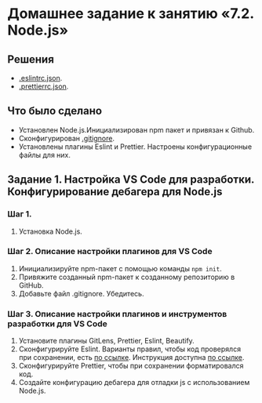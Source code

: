 # Домашнее задание к занятию «7.2. Node.js»

## Решения
* <a href="https://github.com/Nephedov/2.Automation-of-web-interface-testing/blob/main/.eslintrc.json">.eslintrc.json</a>.
* <a href="https://github.com/Nephedov/2.Automation-of-web-interface-testing/blob/main/.prettierrc.json">.prettierrc.json</a>.
## Что было сделано
* Установлен Node.js.Инициализирован npm пакет и привязан к Github.
* Сконфигурирован <a href="https://github.com/Nephedov/2.Automation-of-web-interface-testing/blob/main/.gitignore">.gitignore</a>.
* Установлены плагины Eslint и Prettier. Настроены конфигурационные файлы для них.

## Задание 1. Настройка VS Code для разработки. Конфигурирование дебагера для Node.js

### Шаг 1.
1. Установка Node.js.

### Шаг 2. Описание настройки плагинов для VS Code
1. Инициализируйте npm-пакет с помощью команды `npm init`.
2. Привяжите созданный npm-пакет к созданному репозиторию в GitHub.
3. Добавьте файл .gitignore. Убедитесь.

### Шаг 3. Описание настройки плагинов и инструментов разработки для VS Code
1. Установите плагины GitLens, Prettier, Eslint, Beautify.
2. Сконфигурируйте Eslint. Варианты правил, чтобы код проверялся при сохранении, есть [по ссылке](https://eslint.org/docs/rules/). Инструкция доступна [по ссылке](https://tproger.ru/translations/setting-up-eslint-and-prettier/).
3. Сконфигурируйте Prettier, чтобы при сохранении форматировался код.
4. Создайте конфигурацию дебагера для отладки js с использованием Node.js.
